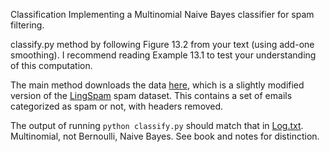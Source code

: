 Classification
Implementing a Multinomial Naive Bayes classifier for spam filtering.

classify.py method by following Figure 13.2 from your text (using add-one smoothing). I recommend reading Example 13.1 to test your understanding of this computation.

The main method downloads the data [here](http://cs.iit.edu/~culotta/cs429/lingspam.zip), which is a slightly modified version of the [LingSpam](http://www.aueb.gr/users/ion/docs/ir_memory_based_antispam_filtering.pdf) spam dataset. This contains a set of emails categorized as spam or not, with headers removed.

The output of running `python classify.py` should match that in [Log.txt](Log.txt).
Multinomial, not Bernoulli, Naive Bayes. See book and notes for distinction.
